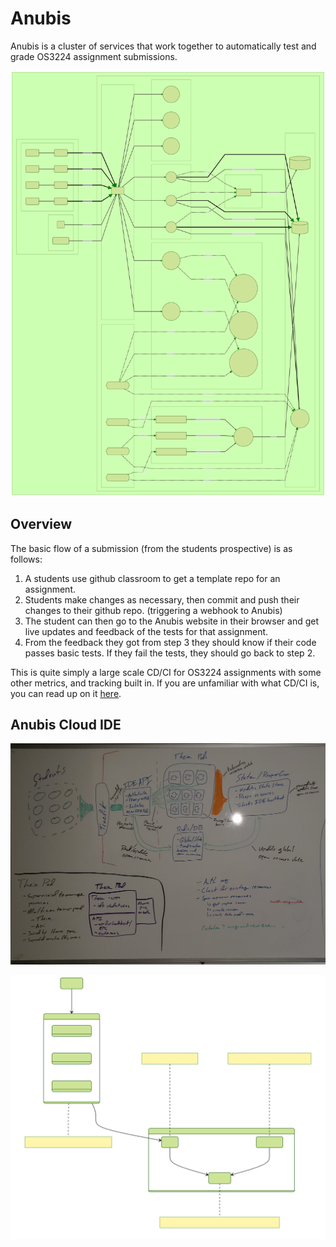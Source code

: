 # Anubis

Anubis is a cluster of services that work together to automatically test and grade OS3224
assignment submissions.

![alt img](docs/img/cluster.mmd.svg)

## Overview
The basic flow of a submission (from the students prospective) is as follows:

1. A students use github classroom to get a template repo for an assignment.
2. Students make changes as necessary, then commit and push their changes to their github repo.
(triggering a webhook to Anubis)
3. The student can then go to the Anubis website in their browser and get live updates and feedback
of the tests for that assignment.
4. From the feedback they got from step 3 they should know if their code passes basic tests. If they
fail the tests, they should go back to step 2.

This is quite simply a large scale CD/CI for OS3224 assignments with some other metrics, and tracking
built in. If you are unfamiliar with what CD/CI is, you can read up on it
[here](https://en.wikipedia.org/wiki/CI/CD).


## Anubis Cloud IDE

![alt img](docs/img/20201217_235040.jpg)


![alt img](docs/img/theia-pod.mmd.svg)
